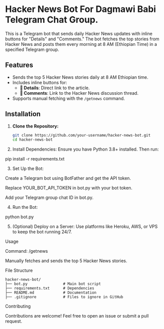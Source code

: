 # Hacker News Bot For Dagmawi Babi Telegram Chat Group.

This is a Telegram bot that sends daily Hacker News updates with inline buttons for "Details" and "Comments." The bot fetches the top stories from Hacker News and posts them every morning at 8 AM (Ethiopian Time) in a specified Telegram group.

## Features
- Sends the top 5 Hacker News stories daily at 8 AM Ethiopian time.
- Includes inline buttons for:
  - **🔗 Details**: Direct link to the article.
  - **💬 Comments**: Link to the Hacker News discussion thread.
- Supports manual fetching with the `/getnews` command.

## Installation

1. **Clone the Repository:**
   ```bash
   git clone https://github.com/your-username/hacker-news-bot.git
   cd hacker-news-bot

2. Install Dependencies: Ensure you have Python 3.8+ installed. Then run:

pip install -r requirements.txt


3. Set Up the Bot:

Create a Telegram bot using BotFather and get the API token.

Replace YOUR_BOT_API_TOKEN in bot.py with your bot token.

Add your Telegram group chat ID in bot.py.



4. Run the Bot:

python bot.py


5. (Optional) Deploy on a Server: Use platforms like Heroku, AWS, or VPS to keep the bot running 24/7.



Usage

Command: /getnews

Manually fetches and sends the top 5 Hacker News stories.



File Structure

```
hacker-news-bot/
├── bot.py                # Main bot script
├── requirements.txt      # Dependencies
├── README.md             # Documentation
├── .gitignore            # Files to ignore in GitHub
```
Contributing

Contributions are welcome! Feel free to open an issue or submit a pull request.
